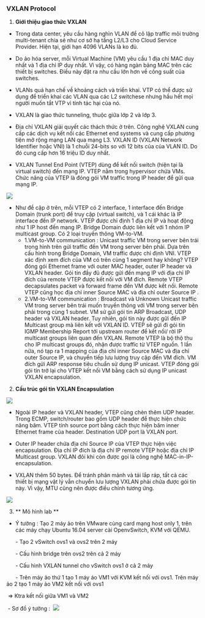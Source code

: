 ### VXLAN Protocol

1. **Giới thiệu giao thức VXLAN**
  - Trong data center, yêu cầu hàng nghìn VLAN để cô lập traffic môi trường multi-tenant chia sẻ như cơ sở hạ tầng L2/L3 cho 
  Cloud Service Provider. Hiện tại, giới hạn 4096 VLANs là ko đủ.
  
  - Do ảo hóa server, mỗi Virtual Machine (VM) yêu cầu 1 địa chỉ MAC duy nhất và 1 địa chỉ IP duy nhất. Vì vậy, có hàng ngàn 
  bảng MAC trên các thiết bị switches. Điều này đặt ra nhu cầu lớn hơn về công suất của switches.

  - VLANs quá hạn chế về khoảng cách và triển khai. VTP có thể được sử dụng để triển khai các VLAN qua các L2 switchese nhưng 
  hầu hết mọi người muốn tắt VTP vì tính tác hại của nó.
  
  - VXLAN là giao thức tunneling, thuộc giữa lớp 2 và lớp 3.  

  - Địa chỉ VXLAN giải quyết các thách thức ở trên. Công nghệ VXLAN cung cấp các dịch vụ kết nối các Ethernet end systems và 
  cung cấp phương tiện mở rộng mạng LAN qua mạng L3. VXLAN ID (VXLAN Network Identifier hoặc VNI) là 1 chuỗi 24-bits so với 12
  bits của của VLAN ID. Do đó cung cấp hơn 16 triệu ID duy nhất.  

  - VXLAN Tunnel End Point (VTEP) dùng để kết nối switch (hiện tại là virtual switch) đến mạng IP. VTEP nằm trong hypervisor 
  chứa VMs. Chức năng của VTEP là đóng gói VM traffic trong IP header để gửi qua mạng IP.  
  
 <img src= http://i.imgur.com/wnit3Ap.png >
 
  - Như đề cập ở trên, mỗi VTEP có 2 interface, 1 interface đến Bridge Domain (trunk port) để truy cập (virtual switch), và 1 
 cái khác là IP interface đến IP network. VTEP được chỉ định 1 địa chỉ IP và hoạt động như 1 IP host đến mạng IP. Bridge Domain 
 được liên kết với 1 nhóm IP multicast group. Có 2 loại truyền thông VM-to-VM.  
    - 1.VM-to-VM communication : Unicast traffic
    VM trong server bên trái trong hình trên gửi traffic đến VM trong server bên phải. Dựa trên cấu hình trong Bridge Domain, 
    VM traffic được chỉ định VNI. VTEP xác định xem đích của VM có trên cùng 1 segment hay không? VTEP đóng gói Ethernet frame 
    với outer MAC header, outer IP header và VXLAN header. Gói tin đầy đủ được gửi đến mạng IP với địa chỉ IP đích của remote 
    VTEP được kết nối với VM đích. Remote VTEP decapsulates packet và forward frame đến VM được kết nối. Remote VTEP cũng học 
    địa chỉ inner Source MAC và địa chỉ outer Source IP .
    - 2.VM-to-VM communication : Broadcast và Unknown Unicast traffic
    VM trong server bên trái muốn truyền thông với VM trong server bên phải trong cùng 1 subnet. VM sử gửi gói tin ARP 
    Broadcast, UDP header và VXLAN header. Tuy nhiên, gói tin này được gửi đến IP Multicast group mà liên kết với VXLAN ID. 
    VTEP sẽ gửi đi gói tin IGMP Membership Report tới upstream router để kết nối/ rời IP multicast groups liên quan đến VXLAN. 
    Remote VTEP là bộ thộ thu cho IP multicast groups đó, nhận được traffic từ VTEP nguồn. 1 lần nữa, nó tạp ra 1 mapping của 
    địa chỉ inner Source MAC và địa chỉ outer Source IP, và chuyển tiếp lưu lượng truy cập đến VM đích. VM đích gửi ARP 
    response tiêu chuẩn sử dụng IP unicast. VTEP đóng gói gói tin trở lại cho VTEP kết nối VM bằng cách sử dụng IP unicast 
    VXLAN encapsulation.
    
 2. **Cấu trúc gói tin VXLAN Encapsulation**
 
 <img src= http://i.imgur.com/p5gOAux.png >
 
  - Ngoài IP header và VXLAN header, VTEP cũng chèn thêm UDP header. Trong ECMP, switch/router bao gồm UDP header để thực hiện
 chức năng băm. VTEP tính source port bằng cách thực hiện băm inner Ethernet frame của header. Destination UDP port là VXLAN
 port.  
 
  - Outer IP header chứa địa chỉ Source IP của VTEP thực hiện việc encapsulation. Địa chỉ IP đích là địa chỉ IP remote VTEP 
  hoặc địa chỉ IP Multicast group. VXLAN đôi khi còn được gọi là công nghệ MAC-in-IP-encapsulation. 
  
  - VXLAN thêm 50 bytes. Để tránh phân mảnh và tái lắp ráp, tất cả các thiết bị mạng vật lý vẫn chuyển lưu lượng VXLAN phải 
  chứa được gói tin này. Vì vậy, MTU cũng nên được điều chỉnh tương ứng.  
 
 <img src=http://i.imgur.com/dgSHt4q.jpg>
 
 3. ** Mô hình lab **
 
 - Ý tưởng : Tạo 2 máy ảo trên VMware cùng card mạng host only 1, trên các máy chạy Ubuntu 16.04 server cài OpenvSwitch, KVM với QEMU.
 
        - Tạo 2 vSwitch ovs1 và ovs2 trên 2 máy
        
        - Cấu hình bridge trên ovs2 trên cả 2 máy
        
        - Cấu hình VXLAN tunnel cho vSwitch ovs1 ở cả 2 máy
        
        - Trên máy ảo thứ 1 tạo 1 máy áo VM1 với  KVM kết nối với ovs1. Trên máy ảo 2 tạo 1 máy ảo VM2 kết nối với ovs1
      
  => Ktra kết nối giữa VM1 và VM2
  
  - Sơ đồ ý tưởng :
  <img src =http://i.imgur.com/8mquQGy.png >
